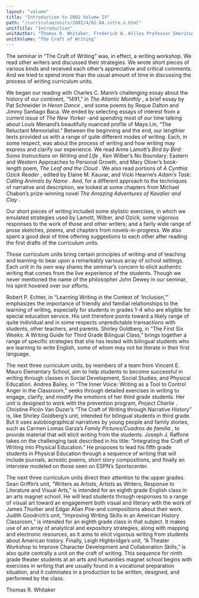 ```yaml
---
layout: "volume"
title: "Introduction to 2002 Volume IV"
path: "/curriculum/units/2002/4/02.04.intro.x.html"
unitTitle: "Introduction"
unitAuthor: "Thomas R. Whitaker, Frederick W. Hilles Professor Emeritus of English"
unitVolume: "The Craft of Writing"
---
```

<body>
<p>
The seminar in “The Craft of Writing” was, in effect, a writing workshop. We read other writers and discussed their strategies. We wrote short pieces of various kinds and received each other’s appreciative and critical comments. And we tried to spend more than the usual amount of time in discussing the process of writing curriculum units.
</p>
<p>
We began our reading with Charles C. Mann’s challenging essay about the history of our continent, “1491,” in
<i>
The Atlantic Monthly
</i>
, a brief essay by Pat Schneider in
<i>
Heron Dance
</i>
, and some poems by Roque Dalton and Jimmy Santiago Baca. We ended by selecting essays of interest from a current issue of
<i>
The New Yorker
</i>
-and spending most of our time talking about Louis Menand’s beautifully nuanced profile of Maya Lin, “The Reluctant Memorialist.” Between the beginning and the end, our lengthier texts provided us with a range of quite different modes of writing. Each, in some respect, was about the process of writing and how writing may express and clarify our experience. We read Anne Lamott’s
<i>
Bird by Bird: Some Instructions on Writing and Life
</i>
, Ken Wilber’s No Boundary: Eastern and Western Approaches to Personal Growth, and Mary Oliver’s book-length poem,
<i>
The Leaf and the Cloud
</i>
. We also read portions of
<i>
A Cynthia Ozick Reader
</i>
, edited by Elaine M. Kauvar, and Vicki Hearne’s
<i>
Adam’s Task: Calling Animals by Name
</i>
. And, for a different approach to the techniques of narrative and description, we looked at some chapters from Michael Chabon’s prize-winning novel
<i>
The Amazing Adventures of Kavalier and Clay
</i>
.
</p>
<p>
Our short pieces of writing included some stylistic exercises, in which we emulated strategies used by Lamott, Wilber, and Ozick; some vigorous responses to the work of those and other writers; and a fairly wide range of prose sketches, poems, and chapters from novels-in-progress. We also spent a good deal of time offering suggestions to each other after reading the first drafts of the curriculum units.
</p>
<p>
Those curriculum units bring certain principles of writing-and of teaching and learning-to bear upon a remarkably various array of school settings. Each unit in its own way shares the seminar’s concern to elicit authentic writing that comes from the live experience of the students. Though we never mentioned the name of the philosopher John Dewey in our seminar, his spirit hovered over our efforts.
</p>
<p>
Robert P. Echter, in “Learning Writing in the Context of ‘Inclusion,’” emphasizes the importance of friendly and familial relationships to the learning of writing, especially for students in grades 1-4 who are eligible for special education service. His unit therefore points toward a likely range of quite individual and in some respects unpredictable transactions with students, other teachers, and parents. Shirley Goldberg, in “The First Six Weeks: A Writing Guide for Third Grade Bilingual Class,” brings together a range of specific strategies that she has tested with bilingual students who are learning to write English, some of whom may not be literate in their first language.
</p>
<p>
The next three curriculum units, by members of a team from Vincent E. Mauro Elementary School, aim to help students to become successful in writing through classes in Social Development, Social Studies, and Physical Education. Andrea Bailey, in “The Inner Voice: Writing as a Tool to Control Anger in the Classroom,” seeks through detailed exercises in writing to engage, clarify, and modify the emotions of her third grade students. Her unit is designed to work with the prevention program,
<i>
Project Charlie
</i>
. Christine Picón Van Duzer’s “The Craft of Writing through Narrative History” is, like Shirley Goldberg’s unit, intended for bilingual students in third grade. But it uses autobiographical narratives by young people and family stories, such as Carmen Lomas Garza’s
<i>
Family Pictures/Cuadros de familia
</i>
, to provide material that will elicit writing from the students. Joseph J. Raffone takes on the challenging task described in his title: “Integrating the Craft of Writing into Physical Education.” He proposes to lead his fifth grade students in Physical Education through a sequence of writing that will include journals, acrostic poems, short story compositions, and finally an interview modeled on those seen on ESPN’s Sportscenter.
</p>
<p>
The next three curriculum units direct their attention to the upper grades. Sean Griffin’s unit, “Writers as Artists, Artists as Writers; Response to Literature and Visual Arts,” is intended for an eighth grade English class in an arts magnet school. He will lead students through responses to a range of visual art toward an engagement both visual and literary with the work of James Thurber and Edgar Allan Poe-and compositions about their work. Judith Goodrich’s unit, “Improving Writing Skills in an American History Classroom,” is intended for an eighth grade class in that subject. It makes use of an array of analytical and expository strategies, along with mapping and electronic resources, as it aims to elicit vigorous writing from students about American history. Finally, Leigh Highbridge’s unit, “A Theater Workshop to Improve Character Development and Collaboration Skills,” is also quite centrally a unit on the craft of writing. This sequence for ninth grade theater students at an arts and humanities magnet school begins with exercises in writing that are usually found in a vocational preparation situation, and it culminates in a production to be written, designed, and performed by the class.
</p>
<p>
Thomas R. Whitaker
</p>
</body>
